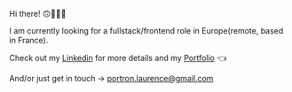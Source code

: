 Hi there! 🙃🦸🏻‍♀️

I am currently looking for a fullstack/frontend role in Europe(remote, based in France).

Check out my [Linkedin](https://www.linkedin.com/in/laurence-portron-7966b3138/) for more details and my [Portfolio](https://www.portfolio.laurenceportron.com/) 👈

And/or just get in touch -> portron.laurence@gmail.com
